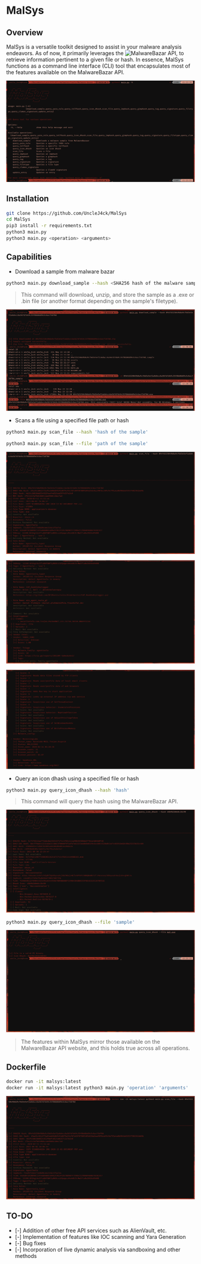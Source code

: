 # MalSys


## Overview

MalSys is a versatile toolkit designed to assist in your malware analysis endeavors. As of now, it primarily leverages the ![MalwareBazar API](https://bazaar.abuse.ch/api/), to retrieve information pertinent to a given file or hash. In essence, MalSys functions as a command line interface (CLI) tool that encapsulates most of the features available on the MalwareBazar API.

<p align="center">
  <a href="./assets/icon.png">
    <img src="./assets/icon.png">
  </a>
</p>

## Installation

```Bash
git clone https://github.com/UncleJ4ck/MalSys
cd MalSys
pip3 install -r requirements.txt
python3 main.py
python3 main.py <operation> <arguments>
```

## Capabilities

- Download a sample from malware bazar

```Bash
python3 main.py download_sample --hash <SHA256 hash of the malware sample
```
> This command will download, unzip, and store the sample as a .exe or .bin file (or another format depending on the sample's filetype).

<p align="center">
  <a href="./assets/download.png">
    <img src="./assets/download.png">
  </a>
</p>

- Scans a file using a specified file path or hash

```Bash
python3 main.py scan_file --hash 'hash of the sample'
```
```Bash
python3 main.py scan_file --file 'path of the sample'
```
<p align="center">
  <a href="./assets/scan_1.png">
    <img src="./assets/scan_1.png">
  </a>
</p>

<p align="center">
  <a href="./assets/scan_2.png">
    <img src="./assets/scan_2.png">
  </a>
</p>

<p align="center">
  <a href="./assets/scan_3.png">
    <img src="./assets/scan_3.png">
  </a>
</p>

- Query an icon dhash using a specified file or hash</summary>

```Bash
python3 main.py query_icon_dhash --hash 'hash'
```
> This command will query the hash using the MalwareBazar API.

<p align="center">
  <a href="./assets/dhash_1.png">
    <img src="./assets/dhash_1.png">
  </a>
</p>

```Bash
python3 main.py query_icon_dhash --file 'sample'
```
<p align="center">
  <a href="./assets/dhash_2.png">
    <img src="./assets/dhash_2.png">
  </a>
</p>

> The features within MalSys mirror those available on the MalwareBazar API website, and this holds true across all operations.

## Dockerfile

```Bash
docker run -it malsys:latest
docker run -it malsys:latest python3 main.py 'operation' 'arguments'
```
<p align="center">
  <a href="./assets/docker.png">
    <img src="./assets/docker.png">
  </a>
</p>

## TO-DO

- [-] Addition of other free API services such as AlienVault, etc.
- [-] Implementation of features like IOC scanning and Yara Generation
- [-] Bug fixes
- [-] Incorporation of live dynamic analysis via sandboxing and other methods